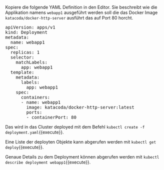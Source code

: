 Kopiere die folgende YAML Definition in den Editor. Sie beschreibt wie die Applikation namens `webapp1` ausgeführt werden soll die das Docker Image `katacoda/docker-http-server` ausführt das auf Port 80 horcht.


<pre class="file" data-filename="deployment.yaml">
apiVersion: apps/v1
kind: Deployment
metadata:
  name: webapp1
spec:
  replicas: 1
  selector:
    matchLabels:
      app: webapp1
  template:
    metadata:
      labels:
        app: webapp1
    spec:
      containers:
      - name: webapp1
        image: katacoda/docker-http-server:latest
        ports:
        - containerPort: 80
</pre>

Das wird in das Cluster deployed mit dem Befehl `kubectl create -f deployment.yaml`{{execute}}.

Eine Liste der deployten Objekte kann abgerufen werden mit `kubectl get deploy`{{execute}}.

Genaue Details zu dem Deployment können abgerufen werden mit `kubectl describe deployment webapp1`{{execute}}.